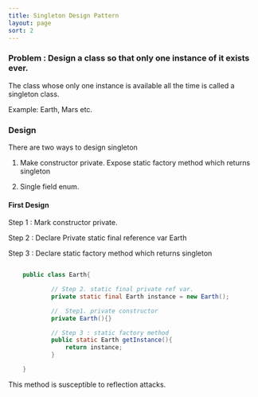 ```yaml
---
title: Singleton Design Pattern
layout: page
sort: 2
---
```


### Problem : Design a class so that only **one** instance of it exists ever.

The class whose only one instance is available all the time is called a singleton class.

Example: Earth, Mars etc.


### Design

There are two ways to design singleton

1. Make constructor private. Expose static factory method which returns singleton

2. Single field enum.

#### First Design

Step 1 : Mark constructor private.

Step 2  : Declare Private static final reference var Earth

Step 3  :  Declare static factory method which returns singleton

```java

	public class Earth{

			// Step 2. static final private ref var.
			private static final Earth instance = new Earth();

			//  Step1. private constructor
			private Earth(){}

			// Step 3 : static factory method
			public static Earth getInstance(){
				return instance;
			}

	}

```


This method is susceptible to reflection attacks.